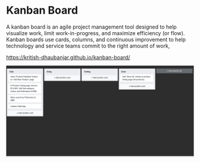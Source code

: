 # Kanban Board

A kanban board is an agile project management tool designed to help visualize work, limit work-in-progress, and maximize efficiency (or flow). Kanban boards use cards, columns, and continuous improvement to help technology and service teams commit to the right amount of work, 

https://kritish-dhaubanjar.github.io/kanban-board/

![KANBAN Board](screencapture-developers-gimmickbox-np-trello-akbooks.png)
